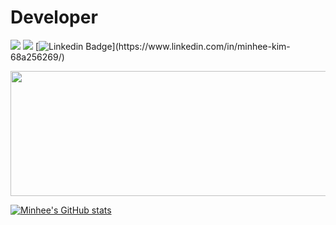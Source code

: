 # Developer 


<a href="https://anna-in-workplace.tistory.com/"><img src="https://img.shields.io/badge/Tistory-A9BCF5?style=flat-square&logo=GitHub Sponsors&logoColor=white&link=https://anna-in-workplace.tistory.com//"/></a> <a href="mailto:mink141416@gmail.com"><img src="https://img.shields.io/badge/Gmail-D0A9F5?style=flat-square&logo=Gmail&logoColor=white&link=mailto:mink141416@gmail.com"/></a>
[![Linkedin Badge](https://img.shields.io/badge/-LinkedIn-blue?style=flat-square&logo=Linkedin&logoColor=white&link=[https://www.linkedin.com/in/seong-yun-byeon-8183a8113](https://www.linkedin.com/in/minhee-kim-68a256269/)/)](https://www.linkedin.com/in/minhee-kim-68a256269/)

<a href="https://github.com/devxb/gitanimals">
  <img src="https://render.gitanimals.org/lines/heehminh?pet-id=587247467472468013" width="1000" height="200"/>
</a>


[![Minhee's GitHub stats](https://github-readme-stats.vercel.app/api?username=heehminh&theme=nightowl&ount_private=true)](https://github.com/heehminh/github-readme-stats)
